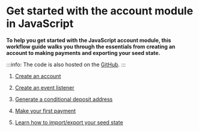 # Get started with the account module in JavaScript

**To help you get started with the JavaScript account module, this workflow guide walks you through the essentials from creating an account to making payments and exporting your seed state.**

:::info:
The code is also hosted on the [GitHub](https://github.com/JakeSCahill/iota-samples).
:::

1. [Create an account](../js/create-account.md)

2. [Create an event listener](../js/listen-to-events.md)

3. [Generate a conditional deposit address](../js/generate-cda.md)

3. [Make your first payment](../js/make-payment.md)

4. [Learn how to import/export your seed state](../js/export-seed-state.md)
